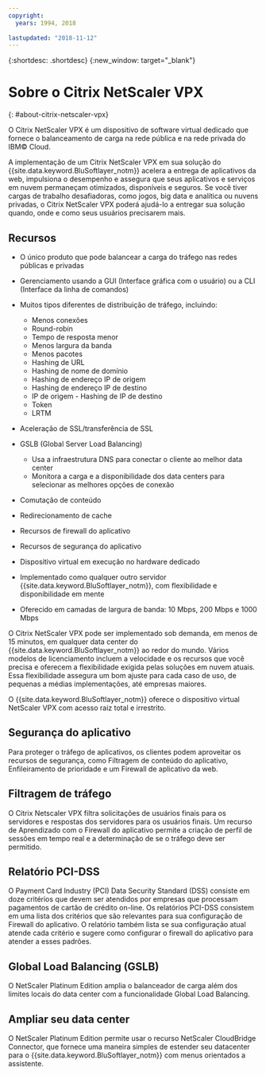 ```yaml
---
copyright:
  years: 1994, 2018
  
lastupdated: "2018-11-12"
---
```


{:shortdesc: .shortdesc}
{:new_window: target="_blank"}

# Sobre o Citrix NetScaler VPX
{: #about-citrix-netscaler-vpx}

O Citrix NetScaler VPX é um dispositivo de software virtual dedicado que fornece o balanceamento de carga na rede pública e na rede privada do IBM© Cloud. 

A implementação de um Citrix NetScaler VPX em sua solução do {{site.data.keyword.BluSoftlayer_notm}} acelera a entrega de aplicativos da web, impulsiona o desempenho e assegura que seus aplicativos e serviços em nuvem permaneçam otimizados, disponíveis e seguros. Se você tiver cargas de trabalho desafiadoras, como jogos, big data e analítica ou nuvens privadas, o Citrix NetScaler VPX poderá ajudá-lo a entregar sua solução quando, onde e como seus usuários precisarem mais.

## Recursos

* O único produto que pode balancear a carga do tráfego nas redes públicas e privadas
* Gerenciamento usando a GUI (Interface gráfica com o usuário) ou a CLI (Interface da linha de comandos)
* Muitos tipos diferentes de distribuição de tráfego, incluindo:
  * Menos conexões
  * Round-robin
  * Tempo de resposta menor
  * Menos largura da banda
  * Menos pacotes
  * Hashing de URL
  * Hashing de nome de domínio
  * Hashing de endereço IP de origem
  * Hashing de endereço IP de destino
  * IP de origem - Hashing de IP de destino
  * Token
  * LRTM

* Aceleração de SSL/transferência de SSL
* GSLB (Global Server Load Balancing)
  * Usa a infraestrutura DNS para conectar o cliente ao melhor data center
  * Monitora a carga e a disponibilidade dos data centers para selecionar as melhores opções de conexão
* Comutação de conteúdo
* Redirecionamento de cache
* Recursos de firewall do aplicativo
* Recursos de segurança do aplicativo
* Dispositivo virtual em execução no hardware dedicado
* Implementado como qualquer outro servidor {{site.data.keyword.BluSoftlayer_notm}}, com flexibilidade e disponibilidade em mente
* Oferecido em camadas de largura de banda: 10 Mbps, 200 Mbps e 1000 Mbps

O Citrix NetScaler VPX pode ser implementado sob demanda, em menos de 15 minutos, em qualquer data center do {{site.data.keyword.BluSoftlayer_notm}} ao redor do mundo. Vários modelos de licenciamento incluem a velocidade e os recursos que você precisa e oferecem a flexibilidade exigida pelas soluções em nuvem atuais. Essa flexibilidade assegura um bom ajuste para cada caso de uso, de pequenas a médias implementações, até empresas maiores.

O {{site.data.keyword.BluSoftlayer_notm}} oferece o dispositivo virtual NetScaler VPX com acesso raiz total e irrestrito.   

## Segurança do aplicativo

Para proteger o tráfego de aplicativos, os clientes podem aproveitar os recursos de segurança, como Filtragem de conteúdo do aplicativo, Enfileiramento de prioridade e um Firewall de aplicativo da web.

## Filtragem de tráfego

O Citrix Netscaler VPX filtra solicitações de usuários finais para os servidores e respostas dos servidores para os usuários finais. Um recurso de Aprendizado com o Firewall do aplicativo permite a criação de perfil de sessões em tempo real e a determinação de se o tráfego deve ser permitido.

## Relatório PCI-DSS

O Payment Card Industry (PCI) Data Security Standard (DSS) consiste em doze critérios que devem ser atendidos por empresas que processam pagamentos de cartão de crédito on-line. Os relatórios PCI-DSS consistem em uma lista dos critérios que são relevantes para sua configuração de Firewall do aplicativo. O relatório também lista se sua configuração atual atende cada critério e sugere como configurar o firewall do aplicativo para atender a esses padrões.

## Global Load Balancing (GSLB)

O NetScaler Platinum Edition amplia o balanceador de carga além dos limites locais do data center com a funcionalidade Global Load Balancing. 

## Ampliar seu data center

O NetScaler Platinum Edition permite usar o recurso NetScaler CloudBridge Connector, que fornece uma maneira simples de estender seu datacenter para o {{site.data.keyword.BluSoftlayer_notm}} com menus orientados a assistente. 
